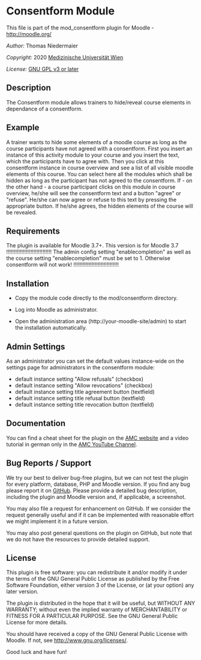 Consentform Module
================

This file is part of the mod_consentform plugin for Moodle - <http://moodle.org/>

*Author:*   Thomas Niedermaier

*Copyright:* 2020 [Medizinische Universität Wien](https://meduniwien.ac.at)

*License:*   [GNU GPL v3 or later](http://www.gnu.org/copyleft/gpl.html)


Description
-----------

The Consentform module allows trainers to hide/reveal course elements in dependance of a consentform.


Example
-------

A trainer wants to hide some elements of a moodle course as long as the course participants have not agreed with a
consentform. First you insert an instance of this activity module to your course and you insert the text, which
the participants have to agree with. Then you click at this consentform instance in course overview and
see a list of all visible moodle elements of this course. You can select here all the modules which
shall be hidden as long as the participant has not agreed to the consentform. If - on the other hand - a course 
participant clicks on this module in course overview, he/she will see the consentform text and a button
"agree" or "refuse". He/she can now agree or refuse to this text by pressing the appropriate button.
If he/she agrees, the hidden elements of the course will be revealed.

Requirements
------------

The plugin is available for Moodle 3.7+. This version is for Moodle 3.7
!!!!!!!!!!!!!!!!!!!!!!!!!!!!!!
The admin config setting "enablecompletion" as well as the course setting "enablecompletion" must be set to 1.
Otherwise consentform will not work!
!!!!!!!!!!!!!!!!!!!!!!!!!!!!!!


Installation
------------

* Copy the module code directly to the mod/consentform directory.

* Log into Moodle as administrator.

* Open the administration area (http://your-moodle-site/admin) to start the installation
  automatically.


Admin Settings
--------------

As an administrator you can set the default values instance-wide on the settings page for
administrators in the consentform module:

* default instance setting "Allow refusals" (checkbox)
* default instance setting "Allow revocations" (checkbox)
* default instance setting title agreement button (textfield)
* default instance setting title refusal button (textfield)
* default instance setting title revocation button (textfield)

Documentation
-------------

You can find a cheat sheet for the plugin on the [AMC
website](https://www.academic-moodle-cooperation.org/en/module/consentform/) and a video tutorial in
german only in the [AMC YouTube Channel](https://www.youtube.com/c/AMCAcademicMoodleCooperation).


Bug Reports / Support
---------------------

We try our best to deliver bug-free plugins, but we can not test the plugin for every platform,
database, PHP and Moodle version. If you find any bug please report it on
[GitHub](https://github.com/academic-moodle-cooperation/moodle-mod_consentform/issues). Please
provide a detailed bug description, including the plugin and Moodle version and, if applicable, a
screenshot.

You may also file a request for enhancement on GitHub. If we consider the request generally useful
and if it can be implemented with reasonable effort we might implement it in a future version.

You may also post general questions on the plugin on GitHub, but note that we do not have the
resources to provide detailed support.


License
-------

This plugin is free software: you can redistribute it and/or modify it under the terms of the GNU
General Public License as published by the Free Software Foundation, either version 3 of the
License, or (at your option) any later version.

The plugin is distributed in the hope that it will be useful, but WITHOUT ANY WARRANTY; without
even the implied warranty of MERCHANTABILITY or FITNESS FOR A PARTICULAR PURPOSE. See the GNU
General Public License for more details.

You should have received a copy of the GNU General Public License with Moodle. If not, see
<http://www.gnu.org/licenses/>.


Good luck and have fun!
